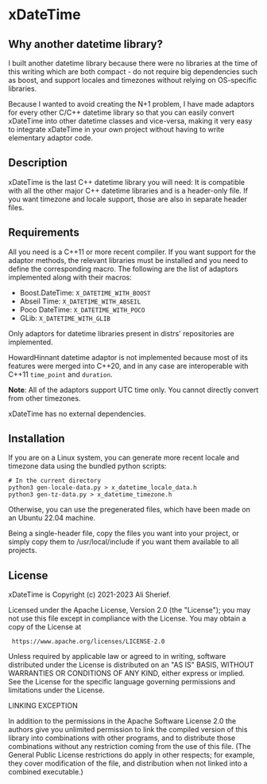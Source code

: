 # xDateTime

## Why another datetime library?

I built another datetime library because there were no libraries at the time of this writing which
are both compact - do not require big dependencies such as boost, and support locales and timezones
without relying on OS-specific libraries.

Because I wanted to avoid creating the N+1 problem, I have made adaptors for every other C/C++
datetime library so that you can easily convert xDateTime into other datetime classes and vice-versa,
making it very easy to integrate xDateTime in your own project without having to write elementary
adaptor code.

## Description

xDateTime is the last C++ datetime library you will need: It is compatible with all the other
major C++ datetime libraries and is a header-only file. If you want timezone and locale support,
those are also in separate header files.

## Requirements

All you need is a C++11 or more recent compiler. If you want support for the adaptor methods,
the relevant libraries must be installed and you need to define the corresponding macro.
The following are the list of adaptors implemented along with their macros:

- Boost.DateTime: `X_DATETIME_WITH_BOOST`
- Abseil Time: `X_DATETIME_WITH_ABSEIL`
- Poco DateTime: `X_DATETIME_WITH_POCO`
- GLib: `X_DATETIME_WITH_GLIB`

Only adaptors for datetime libraries present in distrs' repositories are implemented.

HowardHinnant datetime adaptor is not implemented because most of its features were merged
into C++20, and in any case are interoperable with C++11 <chrono> `time_point` and `duration`.

**Note**: All of the adaptors support UTC time only. You cannot directly convert from other
timezones.

xDateTime has no external dependencies.
                                                                                                                                                                        
## Installation

If you are on a Linux system, you can generate more recent locale and timezone data using
the bundled python scripts:

```
# In the current directory
python3 gen-locale-data.py > x_datetime_locale_data.h 
python3 gen-tz-data.py > x_datetime_timezone.h 
```

Otherwise, you can use the pregenerated files, which have been made on an Ubuntu 22.04 machine.

Being a single-header file, copy the files you want into your project, or simply copy them
to /usr/local/include if you want them available to all projects.

## License

xDateTime is Copyright (c) 2021-2023 Ali Sherief.

Licensed under the Apache License, Version 2.0 (the "License");
you may not use this file except in compliance with the License.
You may obtain a copy of the License at

     https://www.apache.org/licenses/LICENSE-2.0

Unless required by applicable law or agreed to in writing, software
distributed under the License is distributed on an "AS IS" BASIS,
WITHOUT WARRANTIES OR CONDITIONS OF ANY KIND, either express or implied.
See the License for the specific language governing permissions and
limitations under the License. 


  LINKING EXCEPTION

 In addition to the permissions in the Apache Software License 2.0
 the authors give you unlimited permission to link the compiled
 version of this library into combinations with other programs,
 and to distribute those combinations without any restriction
 coming from the use of this file.  (The General Public License
 restrictions do apply in other respects; for example, they cover
 modification of the file, and distribution when not linked into
 a combined executable.)

